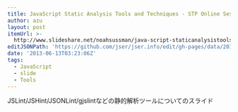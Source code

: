 ```yaml
---
title: JavaScript Static Analysis Tools and Techniques - STP Online Sessio...
author: azu
layout: post
itemUrl: >-
  http://www.slideshare.net/noahsussman/java-script-staticanalysistoolsandtechniquesjune2013
editJSONPath: 'https://github.com/jser/jser.info/edit/gh-pages/data/2013/06/index.json'
date: '2013-06-13T03:23:06Z'
tags:
  - JavaScript
  - slide
  - Tools
---
```

JSLint/JSHint/JSONLint/gjslintなどの静的解析ツールについてのスライド
